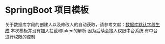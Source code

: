 # SpringBoot 项目模板
关于数据库字段的创建人以及修改人的自动获取，请参考文献：[数据库默认字段生成](https://confluence.smec-cn.com/pages/viewpage.action?pageId=5515862)
本次模板并没有加入拦截和token的解析 因为后续会接入权限中台系统 有中台进行权限的控制
